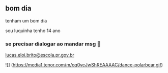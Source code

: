 ## bom dia 

tenham um bom dia

sou luquinha 
tenho 14 ano 

### se precisar dialogar ao mandar msg 📧
lucas.eloi.brito@escola.pr.gov.br

![] (https://media1.tenor.com/m/oq0vcJwShREAAAAC/dance-polarbear.gif)
